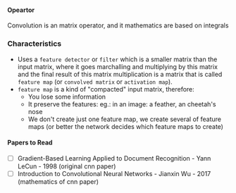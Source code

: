 
#### Opeartor

Convolution is an matrix operator, and it mathematics are based on integrals

### Characteristics

- Uses a `feature detector` or `filter` which is a smaller matrix than the input matrix, where it goes marchalling and multiplying by this matrix and the final result of this matrix multiplication is a matrix that is called `feature map` (or `convolved matrix`  or `activation map`).
- `feature map` is a kind of "compacted" input matrix, therefore:
	- You lose some information
	- It preserve the features: eg.: in an image: a feather, an cheetah's nose
	- We don't create just one feature map, we create several of feature maps (or better the network decides which feature maps to create)
#### Papers to Read 
- [ ] Gradient-Based Learning Applied to Document Recognition - Yann LeCun - 1998 (original cnn paper)
- [ ] Introduction to Convolutional Neural Networks - Jianxin Wu - 2017 (mathematics of cnn paper)